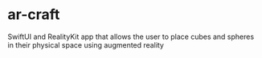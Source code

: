 # ar-craft
 SwiftUI and RealityKit app that allows the user to place cubes and spheres in their physical space using augmented reality
